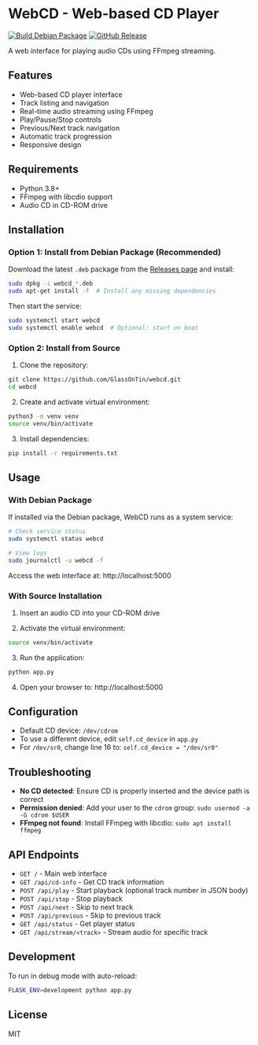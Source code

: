 # WebCD - Web-based CD Player

[![Build Debian Package](https://github.com/GlassOnTin/webcd/actions/workflows/build-deb.yml/badge.svg)](https://github.com/GlassOnTin/webcd/actions/workflows/build-deb.yml)
[![GitHub Release](https://img.shields.io/github/release/GlassOnTin/webcd.svg)](https://github.com/GlassOnTin/webcd/releases)

A web interface for playing audio CDs using FFmpeg streaming.

## Features

- Web-based CD player interface
- Track listing and navigation
- Real-time audio streaming using FFmpeg
- Play/Pause/Stop controls
- Previous/Next track navigation
- Automatic track progression
- Responsive design

## Requirements

- Python 3.8+
- FFmpeg with libcdio support
- Audio CD in CD-ROM drive

## Installation

### Option 1: Install from Debian Package (Recommended)

Download the latest `.deb` package from the [Releases page](https://github.com/GlassOnTin/webcd/releases) and install:

```bash
sudo dpkg -i webcd_*.deb
sudo apt-get install -f  # Install any missing dependencies
```

Then start the service:
```bash
sudo systemctl start webcd
sudo systemctl enable webcd  # Optional: start on boot
```

### Option 2: Install from Source

1. Clone the repository:
```bash
git clone https://github.com/GlassOnTin/webcd.git
cd webcd
```

2. Create and activate virtual environment:
```bash
python3 -m venv venv
source venv/bin/activate
```

3. Install dependencies:
```bash
pip install -r requirements.txt
```

## Usage

### With Debian Package

If installed via the Debian package, WebCD runs as a system service:

```bash
# Check service status
sudo systemctl status webcd

# View logs
sudo journalctl -u webcd -f
```

Access the web interface at: http://localhost:5000

### With Source Installation

1. Insert an audio CD into your CD-ROM drive

2. Activate the virtual environment:
```bash
source venv/bin/activate
```

3. Run the application:
```bash
python app.py
```

4. Open your browser to: http://localhost:5000

## Configuration

- Default CD device: `/dev/cdrom`
- To use a different device, edit `self.cd_device` in `app.py`
- For `/dev/sr0`, change line 16 to: `self.cd_device = "/dev/sr0"`

## Troubleshooting

- **No CD detected**: Ensure CD is properly inserted and the device path is correct
- **Permission denied**: Add your user to the `cdrom` group: `sudo usermod -a -G cdrom $USER`
- **FFmpeg not found**: Install FFmpeg with libcdio: `sudo apt install ffmpeg`

## API Endpoints

- `GET /` - Main web interface
- `GET /api/cd-info` - Get CD track information
- `POST /api/play` - Start playback (optional track number in JSON body)
- `POST /api/stop` - Stop playback
- `POST /api/next` - Skip to next track
- `POST /api/previous` - Skip to previous track
- `GET /api/status` - Get player status
- `GET /api/stream/<track>` - Stream audio for specific track

## Development

To run in debug mode with auto-reload:
```bash
FLASK_ENV=development python app.py
```

## License

MIT